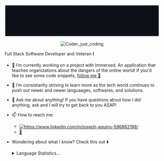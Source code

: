 <p align="center"> <img src="https://github.com/ImJkino/ImJkino/blob/main/For%20Beginners%20(1).gif"
 
</p>
<p align="center"  >
     <img                   src="https://camo.githubusercontent.com/cae12fddd9d6982901d82580bdf321d81fb299141098ca1c2d4891870827bf17/68747470733a2f2f6d69726f2e6d656469756d2e636f6d2f6d61782f313336302f302a37513379765349765f7430696f4a2d5a2e676966" alt="Coder_just_coding" height="300" width="500" />
</P

Full Stack Software Developer and Veteran :exclamation:

- 🔭 I’m currently working on a project with Immersed. An application that teaches organizations about the dangers of the online world! If you'd like to see some code snippets, [follow me :running:](https://github.com/ImJkino/Immersed) 
- 🌱 I’m consistantly striving to learn more as the tech world continues to push out newer and newer languaages, softwares, and solutions. 
- 💬 Ask me about anything! If you have questions about how I did anything, ask and I will try to get back to you ASAP!
- 📫 How to reach me: 
     - <a href="https://www.linkedin.com/in/joseph-aquino-596862199/" target="blank"><img align="center"                                     src="https://raw.githubusercontent.com/rahuldkjain/github-profile-readme-generator/master/src/images/icons/Social/linked-in-alt.svg" alt="https://www.linkedin.com/in/joseph-aquino-596862199/" height="20" width="30" /></a>
     - [:email:](mailto:joseph.aquino.engineer@gmail.com?subject=[GitHub])
- Wondering about what I know? Check this out :arrow_down:

     <details>
          <summary>Language Statistics...</summary><br/>
               <p align="center">
                    <img
                      src="https://wakatime.com/share/@1c6d8319-554f-4e3e-943b-2849e151563a/fa7bdec2-c2f6-4ed3-b895-91bf702f4f93.svg" width="500" height="500"
                      alt="Alternative Text"
                    />
               </p>
                    <p align="center">
                         <img src="https://cdn.dribbble.com/users/1320653/screenshots/3492217/media/5009efbdc19e8cf760a8604c9d7eb14b.gif" alt="octopus" height="100" width="100" />
                    </p>
                         <p align="center">*Happy Octopus!*</p>
     </details>

